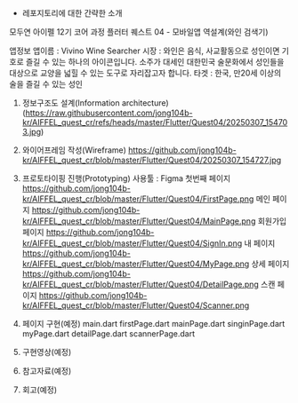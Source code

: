 * 레포지토리에 대한 간략한 소개

모두연 아이펠 12기 코어 과정 플러터 퀘스트 04 - 모바일앱 역설계(와인 검색기)

앱정보
앱이름 : Vivino Wine Searcher
시장 : 와인은 음식, 사교활동으로 성인이면 기호로 즐길 수 있는 하나의 아이콘입니다. 
소주가 대세인 대한민국 술문화에서 성인들을 대상으로 교양을 넓힐 수 있는 도구로 자리잡고자 합니다.
타겟 : 한국, 만20세 이상의 술을 즐길 수 있는 성인

1. 정보구조도 설계(Information architecture)
(https://raw.githubusercontent.com/jong104b-kr/AIFFEL_quest_cr/refs/heads/master/Flutter/Quest04/20250307_154703.jpg)

3. 와이어프레임 작성(Wireframe)
https://github.com/jong104b-kr/AIFFEL_quest_cr/blob/master/Flutter/Quest04/20250307_154727.jpg

4. 프로토타이핑 진행(Prototyping)
사용툴 : Figma
첫번째 페이지
https://github.com/jong104b-kr/AIFFEL_quest_cr/blob/master/Flutter/Quest04/FirstPage.png
메인 페이지
https://github.com/jong104b-kr/AIFFEL_quest_cr/blob/master/Flutter/Quest04/MainPage.png
회원가입 페이지
https://github.com/jong104b-kr/AIFFEL_quest_cr/blob/master/Flutter/Quest04/SignIn.png
내 페이지
https://github.com/jong104b-kr/AIFFEL_quest_cr/blob/master/Flutter/Quest04/MyPage.png
상세 페이지
https://github.com/jong104b-kr/AIFFEL_quest_cr/blob/master/Flutter/Quest04/DetailPage.png
스캔 페이지
https://github.com/jong104b-kr/AIFFEL_quest_cr/blob/master/Flutter/Quest04/Scanner.png

5. 페이지 구현(예정)
main.dart
firstPage.dart
mainPage.dart
singinPage.dart
myPage.dart
detailPage.dart
scannerPage.dart

6. 구현영상(예정)
7. 참고자료(예정)
8. 회고(예정)

